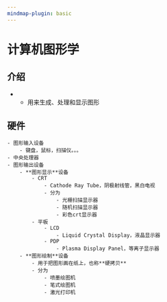 ```yaml
---
mindmap-plugin: basic
---
```


# 计算机图形学

## 介绍
- - 用来生成、处理和显示图形
## 硬件
    - 图形输入设备
        - 键盘，鼠标，扫描仪。。。
    - 中央处理器
    - 图形输出设备
        - **图形显示**设备
            - CRT
                - Cathode Ray Tube，阴极射线管，黑白电视
                - 分为
                    - 光栅扫描显示器
                    - 随机扫描显示器
                    - 彩色crt显示器
            - 平板        
                - LCD
                    - Liquid Crystal Display，液晶显示器
                - PDP
                    - Plasma Display Panel，等离子显示器    
        - **图形绘制**设备 
            - 用于把图形画在纸上，也称**硬拷贝**
            - 分为
                - 喷墨绘图机
                - 笔式绘图机
                - 激光打印机